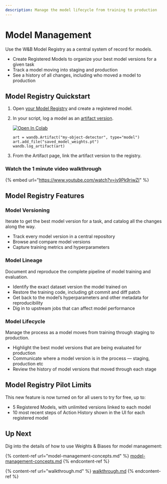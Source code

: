 ```yaml
---
description: Manage the model lifecycle from training to production
---
```


# Model Management

Use the W\&B Model Registry as a central system of record for models.

* Create Registered Models to organize your best model versions for a given task
* Track a model moving into staging and production
* See a history of all changes, including who moved a model to production

## Model Registry Quickstart

1. Open [your Model Registry](https://wandb.ai/registry/model) and create a registered model.
2.  In your script, log a model as an [artifact version](https://docs.wandb.ai/guides/artifacts).

    [![Open In Colab](https://colab.research.google.com/assets/colab-badge.svg)](https://wandb.me/model-registry-quickstart)

    ```
    art = wandb.Artifact("my-object-detector", type="model")
    art.add_file("saved_model_weights.pt")
    wandb.log_artifact(art)
    ```
3. From the Artifact page, link the artifact version to the registry.

### Watch the 1 minute video walkthrough

{% embed url="https://www.youtube.com/watch?v=jy9Pk9riwZI" %}

## Model Registry Features

### Model Versioning

Iterate to get the best model version for a task, and catalog all the changes along the way.

* Track every model version in a central repository
* Browse and compare model versions
* Capture training metrics and hyperparameters

### Model Lineage

Document and reproduce the complete pipeline of model training and evaluation.

* Identify the exact dataset version the model trained on
* Restore the training code, including git commit and diff patch
* Get back to the model’s hyperparameters and other metadata for reproducibility
* Dig in to upstream jobs that can affect model performance

### Model Lifecycle

Manage the process as a model moves from training through staging to production.

* Highlight the best model versions that are being evaluated for production
* Communicate where a model version is in the process — staging, production etc
* Review the history of model versions that moved through each stage

## Model Registry Pilot Limits

This new feature is now turned on for all users to try for free, up to:

* 5 Registered Models, with unlimited versions linked to each model
* 10 most recent steps of Action History shown in the UI for each registered model

## Up Next

Dig into the details of how to use Weights & Biases for model management:

{% content-ref url="model-management-concepts.md" %}
[model-management-concepts.md](model-management-concepts.md)
{% endcontent-ref %}

{% content-ref url="walkthrough.md" %}
[walkthrough.md](walkthrough.md)
{% endcontent-ref %}
